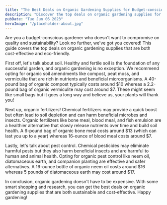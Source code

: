 ```yaml
---
title: "The Best Deals on Organic Gardening Supplies for Budget-conscious Gardeners"
description: "Discover the top deals on organic gardening supplies for cost-effective and eco-friendly gardening. Get the best bang for your buck while ensuring healthy and sustainable plant growth."
pubDate: "Tue Jun 06 2023"
heroImage: "/placeholder-about.jpg"
---
```


Are you a budget-conscious gardener who doesn&#39;t want to compromise on quality and sustainability? Look no further, we&#39;ve got you covered! This guide covers the top deals on organic gardening supplies that are both cost-effective and eco-friendly. 

First off, let&#39;s talk about soil. Healthy and fertile soil is the foundation of any successful garden, and organic gardening is no exception. We recommend opting for organic soil amendments like compost, peat moss, and vermiculite that are rich in nutrients and beneficial microorganisms. A 40-pound bag of organic compost typically costs around $10 whereas a 2.2-pound bag of organic vermiculite may cost around $7. These might seem like small bags but it goes a long way and believe us, your plants will thank you! 

Next up, organic fertilizers! Chemical fertilizers may provide a quick boost but often lead to soil depletion and can harm beneficial microbes and insects. Organic fertilizers like bone meal, blood meal, and fish emulsion are a healthier alternative that slowly release nutrients over time and build soil health. A 6-pound bag of organic bone meal costs around $13 (which can last you up to a year) whereas 16-ounce of blood meal costs around $7. 

Lastly, let&#39;s talk about pest control. Chemical pesticides may eliminate harmful pests but they also harm beneficial insects and are harmful to human and animal health. Opting for organic pest control like neem oil, diatomaceous earth, and companion planting are effective and safer alternatives. A 16-ounce bottle of organic neem oil costs around $16 whereas 5 pounds of diatomaceous earth may cost around $17. 

In conclusion, organic gardening doesn&#39;t have to be expensive. With some smart shopping and research, you can get the best deals on organic gardening supplies that are both sustainable and cost-effective. Happy gardening!